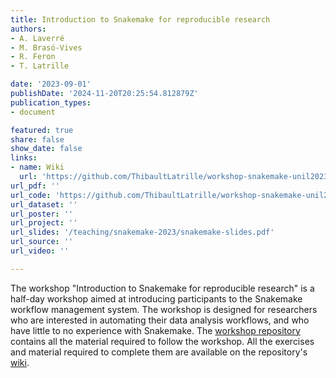 ```yaml
---
title: Introduction to Snakemake for reproducible research
authors:
- A. Laverré
- M. Brasó-Vives
- R. Feron
- T. Latrille

date: '2023-09-01'
publishDate: '2024-11-20T20:25:54.812879Z'
publication_types:
- document

featured: true
share: false
show_date: false
links:
- name: Wiki
  url: 'https://github.com/ThibaultLatrille/workshop-snakemake-unil2023/wiki/Exercises---Series'
url_pdf: ''
url_code: 'https://github.com/ThibaultLatrille/workshop-snakemake-unil2023'
url_dataset: ''
url_poster: ''
url_project: ''
url_slides: '/teaching/snakemake-2023/snakemake-slides.pdf'
url_source: ''
url_video: ''

---
```


The workshop "Introduction to Snakemake for reproducible research" is a half-day workshop aimed at introducing participants to the Snakemake workflow management system.
The workshop is designed for researchers who are interested in automating their data analysis workflows, and who have little to no experience with Snakemake.
The [workshop repository]('https://github.com/ThibaultLatrille/workshop-snakemake-unil2023') contains all the material required to follow the workshop.
All the exercises and material required to complete them are available on the repository's [wiki]('https://github.com/ThibaultLatrille/workshop-snakemake-unil2023/wiki/Exercises---Series').